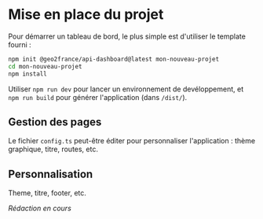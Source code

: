# Mise en place du projet

Pour démarrer un tableau de bord, le plus simple est d'utiliser le template fourni :

```sh
npm init @geo2france/api-dashboard@latest mon-nouveau-projet
cd mon-nouveau-projet
npm install
```

Utiliser `npm run dev` pour lancer un environnement de devéloppement, et `npm run build` pour générer l'application (dans `/dist/`).

## Gestion des pages

Le fichier `config.ts` peut-être éditer pour personnaliser l'application : thème graphique, titre, routes, etc.

## Personnalisation

Theme, titre, footer, etc.

*Rédaction en cours*